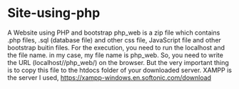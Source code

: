 # Site-using-php
A Website using PHP and bootstrap
php_web is a zip file which contains .php files, .sql (database file) and other css file, JavaScript file and other bootstrap buitin files.
For the execution, you need to run the localhost and the file name. in my case, my file name is php_web. So, you need to write the URL (localhost//php_web/) on the browser.
But the very important thing is to copy this file to the htdocs folder of your downloaded server.
XAMPP is the server I used,
https://xampp-windows.en.softonic.com/download
